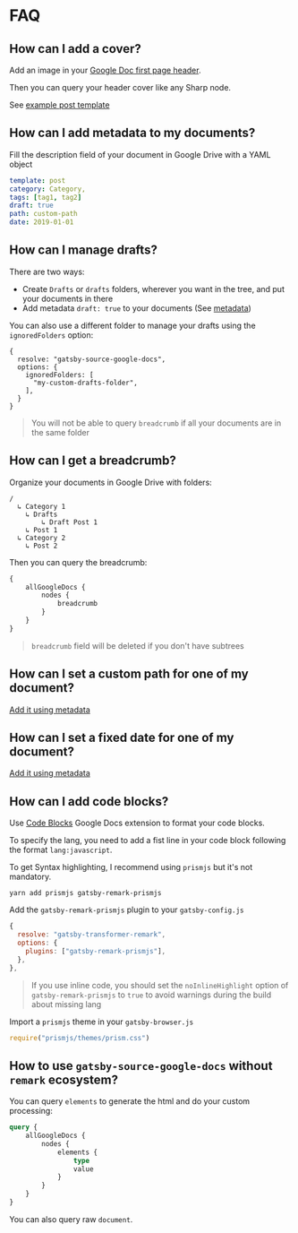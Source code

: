 # FAQ

## How can I add a cover?

Add an image in your [Google Doc first page header](https://support.google.com/docs/answer/86629).

Then you can query your header cover like any Sharp node.

See [example post template](../example/src/templates/page.js)

## How can I add metadata to my documents?

Fill the description field of your document in Google Drive with a YAML object

```yaml
template: post
category: Category,
tags: [tag1, tag2]
draft: true
path: custom-path
date: 2019-01-01
```

## How can I manage drafts?

There are two ways:

-   Create `Drafts` or `drafts` folders, wherever you want in the tree, and put your documents in there
-   Add metadata `draft: true` to your documents (See [metadata](#how-can-i-add-metadata-to-my-documents))

You can also use a different folder to manage your drafts using the `ignoredFolders` option:

```
{
  resolve: "gatsby-source-google-docs",
  options: {
    ignoredFolders: [
      "my-custom-drafts-folder",
    ],
  }
}
```

> You will not be able to query `breadcrumb` if all your documents are in the same folder

## How can I get a breadcrumb?

Organize your documents in Google Drive with folders:

```
/
  ↳ Category 1
    ↳ Drafts
        ↳ Draft Post 1
    ↳ Post 1
  ↳ Category 2
    ↳ Post 2
```

Then you can query the breadcrumb:

```graphql
{
    allGoogleDocs {
        nodes {
            breadcrumb
        }
    }
}
```

> `breadcrumb` field will be deleted if you don't have subtrees

## How can I set a custom path for one of my document?

[Add it using metadata](#how-can-i-add-metadata-to-my-documents)

## How can I set a fixed date for one of my document?

[Add it using metadata](#how-can-i-add-metadata-to-my-documents)

## How can I add code blocks?

Use [Code Blocks](https://gsuite.google.com/marketplace/app/code_blocks/100740430168) Google Docs extension to format your code blocks.

To specify the lang, you need to add a fist line in your code block following the format `lang:javascript`.

To get Syntax highlighting, I recommend using
`prismjs` but it's not mandatory.

```
yarn add prismjs gatsby-remark-prismjs
```

Add the `gatsby-remark-prismjs` plugin to your `gatsby-config.js`

```js
{
  resolve: "gatsby-transformer-remark",
  options: {
    plugins: ["gatsby-remark-prismjs"],
  },
},
```

> If you use inline code, you should set the `noInlineHighlight` option of `gatsby-remark-prismjs` to `true` to avoid warnings during the build about missing lang

Import a `prismjs` theme in your `gatsby-browser.js`

```js
require("prismjs/themes/prism.css")
```

## How to use `gatsby-source-google-docs` without `remark` ecosystem?

You can query `elements` to generate the html and do your custom processing:

```graphql
query {
    allGoogleDocs {
        nodes {
            elements {
                type
                value
            }
        }
    }
}
```

You can also query raw `document`.
